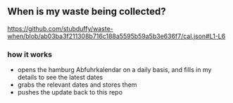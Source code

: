 ## When is my waste being collected?
  https://github.com/stubduffy/waste-when/blob/ab03ba3f211308b716c188a5595b59a5b3e636f7/cal.json#L1-L6
  
  ### how it works
  - opens the hamburg Abfuhrkalendar on a daily basis, and fills in my details to see the latest dates
  - grabs the relevant dates and stores them
  - pushes the update back to this repo
  
